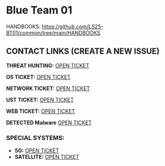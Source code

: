 # Blue Team 01

HANDBOOKS: https://github.com/LS25-BT01/common/tree/main/HANDBOOKS

## CONTACT LINKS (CREATE A NEW ISSUE)

**THREAT HUNTING:** [OPEN TICKET](https://github.com/LS25-BT01/threat-hunting/issues/new?template=th-ticket.yml)

**OS TICKET:** [OPEN TICKET](https://github.com/LS25-BT01/common/issues/new?template=02-os-ticket.yml)

**NETWORK TICKET:** [OPEN TICKET](https://github.com/LS25-BT01/common/issues/new?template=01-network-template.yml)

**UST TICKET:** [OPEN TICKET](https://github.com/LS25-BT01/common/issues/new?template=00-ust-ticket.yml)

**WEB TICKET:** [OPEN TICKET](https://github.com/LS25-BT01/common/issues/new?template=04-web-ticket.yml)

**DETECTED Malware** [OPEN TICKET](https://github.com/LS25-BT01/DETECTED-MALWARE/issues/new)

### SPECIAL SYSTEMS:

- **5G:** [OPEN TICKET](https://github.com/LS25-BT01/special-systems/issues/new?template=01-5g-ticket.yml)
- **SATELLITE:** [OPEN TICKET](https://github.com/LS25-BT01/special-systems/issues/new?template=02-satellite-ticket.yml)
